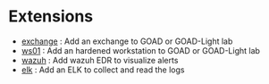 # Extensions

- [exchange](/GOAD/extensions/exchange/) : Add an exchange to GOAD or GOAD-Light lab
- [ws01](/GOAD/extensions/ws01/) : Add an hardened workstation to GOAD or GOAD-Light lab
- [wazuh](/GOAD/extensions/wazuh/) : Add wazuh EDR to visualize alerts
- [elk](/GOAD/extensions/elk/) : Add an ELK to collect and read the logs
